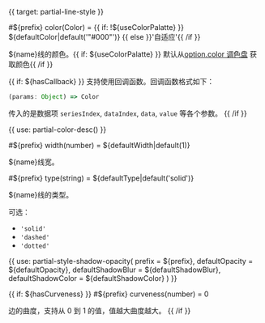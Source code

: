 
{{ target: partial-line-style }}

#${prefix} color(Color) = {{ if: !${useColorPalatte} }} ${defaultColor|default('"#000"')} {{ else }}'自适应'{{ /if }}

<ExampleUIControlColor />

${name}线的颜色。{{ if: ${useColorPalatte} }} 默认从[option.color 调色盘](~color) 获取颜色{{ /if }}

{{ if: ${hasCallback} }}
支持使用回调函数。回调函数格式如下：
```js
(params: Object) => Color
```
传入的是数据项 `seriesIndex`, `dataIndex`, `data`, `value` 等各个参数。
{{ /if }}

{{ use: partial-color-desc() }}

#${prefix} width(number) = ${defaultWidth|default(1)}

<ExampleUIControlNumber value="${defaultWidth|default(1)}" min="0" step="0.5" />

${name}线宽。

#${prefix} type(string) = ${defaultType|default('solid')}

<ExampleUIControlEnum default="solid" options="solid,dashed,dotted" />

${name}线的类型。

可选：
+ `'solid'`
+ `'dashed'`
+ `'dotted'`

{{ use: partial-style-shadow-opacity(
    prefix = ${prefix},
    defaultOpacity = ${defaultOpacity},
    defaultShadowBlur = ${defaultShadowBlur},
    defaultShadowColor = ${defaultShadowColor}
) }}

{{ if: ${hasCurveness} }}
#${prefix} curveness(number) = 0

<ExampleUIControlNumber min="0" max="1" step="0.01" default="0" />

边的曲度，支持从 0 到 1 的值，值越大曲度越大。
{{ /if }}

